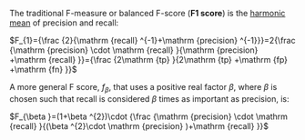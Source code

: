 
The traditional F-measure or balanced F-score (**F1 score**) is the [harmonic mean](https://en.wikipedia.org/wiki/Harmonic_mean#Harmonic_mean_of_two_numbers "Harmonic mean") of precision and recall:

$F_{1}={\frac {2}{\mathrm {recall} ^{-1}+\mathrm {precision} ^{-1}}}=2{\frac {\mathrm {precision} \cdot \mathrm {recall} }{\mathrm {precision} +\mathrm {recall} }}={\frac {2\mathrm {tp} }{2\mathrm {tp} +\mathrm {fp} +\mathrm {fn} }}$

A more general F score, $f_\beta$, that uses a positive real factor $\beta$, where $\beta$ is chosen such that recall is considered $\beta$ times as important as precision, is:

$F_{\beta }=(1+\beta ^{2})\cdot {\frac {\mathrm {precision} \cdot \mathrm {recall} }{(\beta ^{2}\cdot \mathrm {precision} )+\mathrm {recall} }}$


